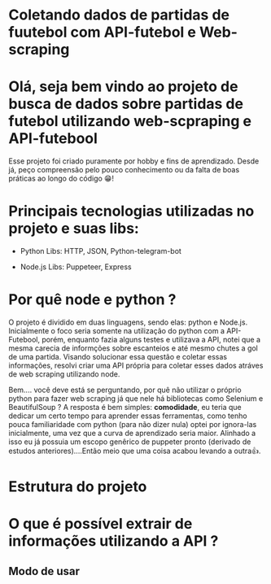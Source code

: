 # Coletando dados de partidas de fuutebol com API-futebol e Web-scraping

<h1>Olá, seja bem vindo ao projeto de busca de dados sobre partidas de futebol utilizando web-scpraping e API-futebool</h1>

<div>Esse projeto foi criado puramente por hobby e fins de aprendizado. Desde já, peço compreensão pelo pouco conhecimento ou da falta de boas práticas ao longo do código 😁!</div>

# Principais tecnologias utilizadas no projeto e suas libs:
- Python
   Libs: HTTP, JSON, Python-telegram-bot 

- Node.js 
   Libs: Puppeteer, Express

# Por quê node e python ? 

<p>O projeto é dividido em duas linguagens, sendo elas: python e Node.js. Inicialmente o foco seria somente na utilização do python com a API-Futebool, porém, enquanto fazia alguns testes e utilizava a API, notei que a mesma carecia de informções sobre escanteios e até mesmo chutes a gol de uma partida. Visando solucionar essa questão e coletar essas informações, resolvi criar uma API própria para coletar esses dados atráves de web scraping utilizando node.</p> 
<p>Bem.... você deve está se perguntando, por quê não utilizar o próprio python para fazer web scraping já que nele há bibliotecas como Selenium e BeautifulSoup ? A resposta é bem simples: <strong>comodidade</strong>, eu teria que dedicar um certo tempo para aprender essas ferramentas, como tenho pouca familiaridade com python (para não dizer nula) optei por ignora-las inicialmente, uma vez que a curva de aprendizado seria maior. Alinhado a isso eu já possuia um escopo genêrico de puppeter pronto (derivado de estudos anteriores)....Então meio que uma coisa acabou levando a outra👍.</p>


# Estrutura do projeto

# O que é possível extrair de informações utilizando a API ?

## Modo de usar

